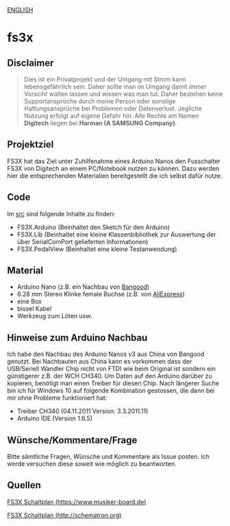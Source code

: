 [ENGLISH](https://github.com/lutz/fs3x/blob/master/i18n/README.en.md)

# fs3x

## Disclaimer

>Dies ist ein Privatprojekt und der Umgang mit Strom kann lebensgefährlich sein. Daher sollte man im Umgang damit immer Vorsciht walten lassen und wissen was man tut. Daher bestehen keine Supportansprüche durch meine Person oder sonstige Haftungsansprüche bei Problemen oder Datenverlust. Jegliche Nutzung erfolgt auf eigene Gefahr hin. Alle Rechte am Namen **Digitech** liegen bei **Harman (A SAMSUNG Company)**.

## Projektziel

FS3X hat das Ziel unter Zuhilfenahme eines Arduino Nanos den Fusschalter FS3X von Digitech an einem PC/Notebook nutzen zu können. Dazu werden hier die entsprechenden Materialien bereitgestellt die ich selbst dafür nutze.

## Code

Im [src](https://github.com/lutz/fs3x/tree/master/src) sind folgende Inhalte zu finden:
- FS3X.Arduino (Beinhaltet den Sketch für den Arduino)
- FS3X.Lib (Beinhaltet eine kleine Klassenbibliothek zur Auswertung der über SerialComPort gelieferten Informationen) 
- FS3X.PedalView (Beinhaltet eine kleine Testanwendung)

## Material

- Arduino Nano (z.B. ein Nachbau von [Bangood](https://www.banggood.com/3Pcs-ATmega328P-Nano-V3-Controller-Board-Compatible-Arduino-Improved-Version-p-983486.html))
- 6.28 mm Stereo Klinke female Buchse (z.B. von [AliExpress](https://de.aliexpress.com/item/32767247005.html?spm=a2g0s.9042311.0.0.42014c4dqhtAB3))
- eine Box
- bissel Kabel
- Werkzeug zum Löten usw.

## Hinweise zum Arduino Nachbau

Ich habe den Nachbau des Arduino Nanos v3 aus China von Bangood genutzt. Bei Nachbauten aus China kann es vorkommen dass der USB/Seriell Wandler Chip nicht von FTDI wie beim Original ist sondern ein günstigerer z.B. der WCH CH340. Um Daten auf den Arduino darüber zu kopieren, benötigt man einen Treiber für diesen Chip. Nach längerer Suche bin ich für Windows 10 auf folgende Kombination gestossen, die dann bei mir ohne Probleme funktioniert hat:
- Treiber CH340 (04.11.2011 Version: 3.3.2011.11)
- Arduino IDE (Version 1.6.5)

## Wünsche/Kommentare/Frage

Bitte sämtliche Fragen, Wünsche und Kommentare als Issue posten. Ich werde versuchen diese soweit wie möglich zu beantworten.

## Quellen

[FS3X Schaltplan (https://www.musiker-board.de)](https://www.musiker-board.de/threads/fs113x-behringer-fs112-goes-fs3x.486045/) 

[FS3X Schaltplan (http://schematron.org)](http://schematron.org/digitech-fs3x-wiring-diagram.html)
